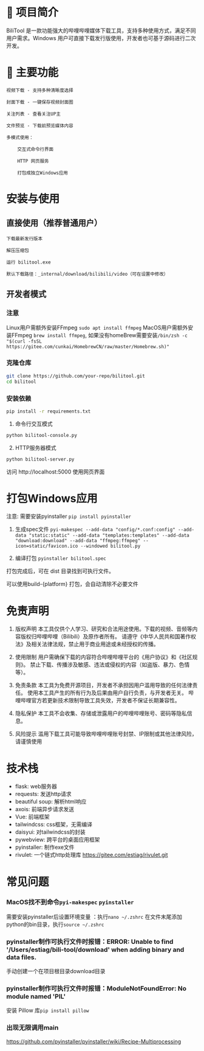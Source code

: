 # 📌 项目简介

BiliTool 是一款功能强大的哔哩哔哩媒体下载工具，支持多种使用方式，满足不同用户需求。Windows 用户可直接下载发行版使用，开发者也可基于源码进行二次开发。

# 🚀 主要功能

    视频下载 - 支持多种清晰度选择

    封面下载 - 一键保存视频封面图

    关注列表 - 查看关注UP主

    文件预览 - 下载前预览媒体内容

    多模式使用：

        交互式命令行界面

        HTTP 网页服务

        打包成独立Windows应用

# 安装与使用

## 直接使用（推荐普通用户）

    下载最新发行版本

    解压压缩包

    运行 bilitool.exe

    默认下载路径：_internal/download/bilibili/video（可在设置中修改）

## 开发者模式
### 注意
Linux用户需额外安装FFmpeg `sudo apt install ffmpeg`
MacOS用户需额外安装FFmpeg `brew install ffmpeg`, 如果没有homeBrew需要安装`/bin/zsh -c "$(curl -fsSL https://gitee.com/cunkai/HomebrewCN/raw/master/Homebrew.sh)"`

### 克隆仓库

```bash
git clone https://github.com/your-repo/bilitool.git
cd bilitool
```

### 安装依赖

```bash
pip install -r requirements.txt
```

1. 命令行交互模式

```bash
python bilitool-console.py
```


2. HTTP服务器模式

```bash
python bilitool-server.py
```

访问 http://localhost:5000 使用网页界面

# 打包Windows应用
注意: 需要安装pyinstaller `pip install pyinstaller`

1. 生成spec文件
   `pyi-makespec --add-data "config/*.conf:config" --add-data "static:static" --add-data "templates:templates" --add-data "download:download" --add-data "ffmpeg:ffmpeg" --icon=static/favicon.ico --windowed bilitool.py`

2. 编译打包
   `pyinstaller bilitool.spec`

打包完成后，可在 dist 目录找到可执行文件。

可以使用build-{platform} 打包，会自动清除不必要文件

# 免责声明

1. 版权声明‌
   本工具仅供个人学习、研究和合法用途使用。下载的视频、音频等内容版权归哔哩哔哩（Bilibili）及原作者所有。
   请遵守《中华人民共和国著作权法》及相关法律法规，‌禁止用于商业用途或未经授权的传播‌。

2. 使用限制‌
   用户需确保下载的内容符合哔哩哔哩平台的《用户协议》和《社区规则》。
   禁止下载、传播涉及敏感、违法或侵权的内容（如盗版、暴力、色情等）。

3. 免责条款‌
   本工具为免费开源项目，开发者‌不承担‌因用户滥用导致的任何法律责任。
   使用本工具产生的所有行为及后果由用户自行负责，与开发者无关。
   哔哩哔哩官方若更新技术限制导致工具失效，开发者不保证长期兼容性。

4. 隐私保护‌
   本工具不会收集、存储或泄露用户的哔哩哔哩账号、密码等隐私信息。

5. 风险提示‌
   滥用下载工具可能导致哔哩哔哩账号封禁、IP限制或其他法律风险，请谨慎使用

# 技术栈

- flask: web服务器
- requests: 发送http请求
- beautiful soup: 解析html响应
- axois: 前端异步请求发送
- Vue: 前端框架
- tailwindcss: css框架，无需编译
- daisyui: 对tailwindcss的封装
- pywebview: 跨平台的桌面应用框架
- pyinstaller: 制作exe文件
- rivulet: 一个链式http处理库 https://gitee.com/estiag/rivulet.git

# 常见问题
### MacOS找不到命令`pyi-makespec` `pyinstaller`
需要安装pyinstaller后设置环境变量 ：执行`nano ~/.zshrc` 在文件末尾添加python的bin目录，执行`source ~/.zshrc`
### pyinstaller制作可执行文件时报错：ERROR: Unable to find '/Users/estiag/bili-tool/download' when adding binary and data files.
手动创建一个在项目根目录download目录
### pyinstaller制作可执行文件时报错：ModuleNotFoundError: No module named 'PIL'
安装 Pillow 库`pip install pillow`
### 出现无限调用main
https://github.com/pyinstaller/pyinstaller/wiki/Recipe-Multiprocessing